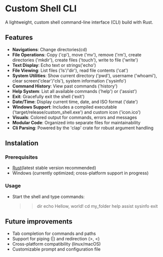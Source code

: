 # Custom Shell CLI

A lightweight, custom shell command-line interface (CLI) build with Rust.

## Features

-   **Navigations**: Change directories(cd)
-   **File Operations**: Copy ('cp'), move ('mv'), remove ('rm'), create directories ('mkdir'), create files ('touch'), write to file ('write')
-   **Text Display**: Echo text or strings('echo')
-   **File Viewing**: List files ('ls'/'dir'), read file contents ('cat')
-   **System Utilities**: Show current directory ('pwd'), username ('whoami'), clear screen('clear'/'cls'), system information ('sysinfo')
-   **Command History**: View past commands ('history')
-   **Help System**: List all available commands ('help') or ('assist')
-   **Exit**: Gracefully exit the shell ('exit')
-   **Date/Time**: Display current time, date, and ISO format ('date')
-   **Windows Support**: Includes a compiled executable ('target/release/custom_shell.exe') and custom icon ('icon.ico')
-   **Visuals**: Colored output for commands, errors and messages
-   **Modular Code**: Organized into separate files for maintainability
-   **Cli Parsing**: Powered by the 'clap' crate for robust argument handling

## Instalation

### Prerequisites

-   [Rust](https://www.rust-lang.org/tools/install)(latest stable version recommended)
-   Windows (currently optimized; cross-platform support in progress)

### Usage

-   Start the shell and type commands:
    > > dir
    > > echo Hellow, world!
    > > cd my_folder
    > > help
    > > assist
    > > sysinfo
    > > exit

## Future improvements

-   Tab completion for commands and paths
-   Support for piping (|) and redirection (>, <)
-   Cross-platform compatibility (linux/macOS)
-   Customizable prompt and configuration file
